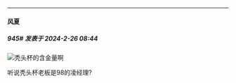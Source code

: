 ﻿
*****

####  风夏  
##### 945#       发表于 2024-2-26 08:44

<img src="https://static.saraba1st.com/image/smiley/face2017/067.png" referrerpolicy="no-referrer">秃头杯的含金量啊

听说秃头杯老板是98的凌经理?

